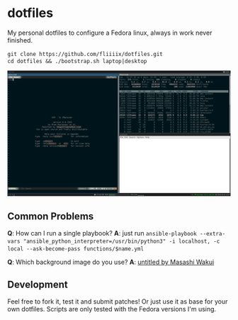 dotfiles
========

My personal dotfiles to configure a Fedora linux, always in work never finished.

```
git clone https://github.com/fliiiix/dotfiles.git
cd dotfiles && ./bootstrap.sh laptop|desktop
```

![desktop](desktop.png)

## Common Problems

**Q**: How can I run a single playbook?
**A**: just run `ansible-playbook --extra-vars "ansible_python_interpreter=/usr/bin/python3" -i localhost, -c local --ask-become-pass functions/$name.yml`

**Q**: Which background image do you use?
**A**: [untitled by Masashi Wakui](https://www.flickr.com/photos/megane_wakui/32109503744/in/photostream/)

## Development

Feel free to fork it, test it and submit patches! Or just use it as base
for your own dotfiles. Scripts are only tested with the Fedora versions I'm using.
